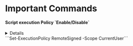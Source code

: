 # Important Commands

<h4>Script execution Policy `Enable/Disable`</h4><details>
<p>Run following command in Windows Powershell ISE</p></details>
```Set-ExecutionPolicy RemoteSigned -Scope CurrentUser```


